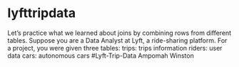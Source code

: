 # lyfttripdata
Let’s practice what we learned about joins by combining rows from different tables.  Suppose you are a Data Analyst at Lyft, a ride-sharing platform. For a project, you were given three tables:  trips: trips information riders: user data cars: autonomous cars
#Lyft-Trip-Data Ampomah Winston
